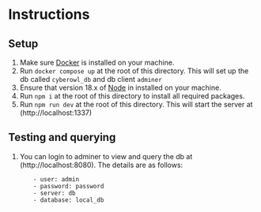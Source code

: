 # Instructions

## Setup
1. Make sure [Docker](https://docs.docker.com/get-docker/) is installed on your machine.
2. Run `docker compose up` at the root of this directory. This will set up the db called `cyberowl_db` and db client `adminer`
3. Ensure that version 18.x of [Node](https://nodejs.org/en/download/) in installed on your machine.
4. Run `npm i` at the root of this directory to install all required packages.
5. Run `npm run dev` at the root of this directory. This will start the server at (http://localhost:1337)

## Testing and querying
1. You can login to adminer to view and query the db at (http://localhost:8080). The details are as follows:
 ```
        - user: admin
        - password: password
        - server: db
        - database: local_db

```